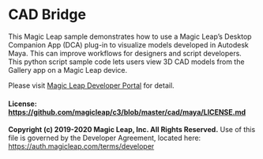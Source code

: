 CAD Bridge
=============

This Magic Leap sample demonstrates how to use a Magic Leap’s Desktop Companion App (DCA) plug-in to visualize models developed in Autodesk Maya. This can improve workflows for designers and script developers. This python script sample code lets users view 3D CAD models from the Gallery app on a Magic Leap device.

Please visit [Magic Leap Developer Portal](https://developer.magicleap.com/en-us/learn/guides/dca-cad-sample) for detail.


#### License: https://github.com/magicleap/c3/blob/master/cad/maya/LICENSE.md

**Copyright (c) 2019-2020 Magic Leap, Inc. All Rights Reserved.**
Use of this file is governed by the Developer Agreement, located
here: https://auth.magicleap.com/terms/developer
